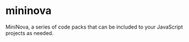 # mininova
MiniNova, a series of code packs that can be included to your JavaScript projects as needed.
